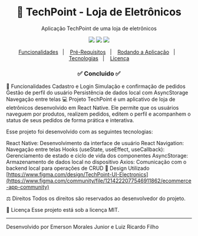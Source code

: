 <h1 align="center"> 🚀 TechPoint - Loja de Eletrônicos </h1> <p align="center">Aplicação TechPoint de uma loja de eletrônicos</p> <p align="center"> <img src="https://img.shields.io/badge/react%20native%20version-latest-informational"/> <img src="https://img.shields.io/badge/last%20commit-november-blue" /> <img src="https://img.shields.io/badge/license-MIT-success"/> </p> <p align="center"> <a href="#-funcionalidades">Funcionalidades</a>&nbsp;&nbsp;&nbsp;|&nbsp;&nbsp;&nbsp; <a href="#-pré-requisitos">Pré-Requisitos</a>&nbsp;&nbsp;&nbsp;|&nbsp;&nbsp;&nbsp; <a href="#-rodando-a-aplicação">Rodando a Aplicação</a>&nbsp;&nbsp;&nbsp;|&nbsp;&nbsp;&nbsp; <a href="#-tecnologias">Tecnologias</a>&nbsp;&nbsp;&nbsp;|&nbsp;&nbsp;&nbsp; <a href="#-licença">Licença</a> </p> <h3 align="center"> ✅ Concluido ✅ </h3>
📎 Funcionalidades
 Cadastro e Login
 Simulação e confirmação de pedidos
 Gestão de perfil do usuário
 Persistência de dados local com AsyncStorage
 Navegação entre telas
💻 Projeto
TechPoint é um aplicativo de loja de eletrônicos desenvolvido em React Native. Ele permite que os usuários naveguem por produtos, realizem pedidos, editem o perfil e acompanhem o status de seus pedidos de forma prática e interativa.

Esse projeto foi desenvolvido com as seguintes tecnologias:

React Native: Desenvolvimento da interface de usuário
React Navigation: Navegação entre telas
Hooks (useState, useEffect, useCallback): Gerenciamento de estado e ciclo de vida dos componentes
AsyncStorage: Armazenamento de dados local no dispositivo
Axios: Comunicação com o backend local para operações de CRUD
📕 Design Utilizado
[https://www.figma.com/design/TechPoint-UI-Electronics](https://www.figma.com/community/file/1214222077546911862/ecommerce-app-community)

⚖ Direitos
Todos os direitos são reservados ao desenvolvedor do projeto.

📝 Licença
Esse projeto está sob a licença MIT.

<hr/>
Desenvolvido por Emerson Morales Junior e Luiz Ricardo Filho 
